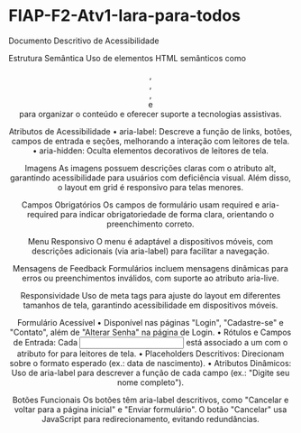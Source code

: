 # FIAP-F2-Atv1-Iara-para-todos

Documento Descritivo de Acessibilidade

Estrutura Semântica
Uso de elementos HTML semânticos como <header>, <main>, <footer>, <nav> e <section> para
organizar o conteúdo e oferecer suporte a tecnologias assistivas.

Atributos de Acessibilidade
• aria-label: Descreve a função de links, botões, campos de entrada e seções,
melhorando a interação com leitores de tela.
• aria-hidden: Oculta elementos decorativos de leitores de tela.

Imagens
As imagens possuem descrições claras com o atributo alt, garantindo acessibilidade para
usuários com deficiência visual. Além disso, o layout em grid é responsivo para telas menores.

Campos Obrigatórios
Os campos de formulário usam required e aria-required para indicar obrigatoriedade de forma
clara, orientando o preenchimento correto.

Menu Responsivo
O menu é adaptável a dispositivos móveis, com descrições adicionais (via aria-label) para
facilitar a navegação.

Mensagens de Feedback
Formulários incluem mensagens dinâmicas para erros ou preenchimentos inválidos, com
suporte ao atributo aria-live.

Responsividade
Uso de meta tags para ajuste do layout em diferentes tamanhos de tela, garantindo
acessibilidade em dispositivos móveis.

Formulário Acessível
• Disponível nas páginas "Login", "Cadastre-se" e "Contato", além de "Alterar Senha" na
página de Login.
• Rótulos e Campos de Entrada: Cada <input> está associado a um <label> com o
atributo for para leitores de tela.
• Placeholders Descritivos: Direcionam sobre o formato esperado (ex.: data de
nascimento).
• Atributos Dinâmicos: Uso de aria-label para descrever a função de cada campo (ex.:
"Digite seu nome completo").

Botões Funcionais
Os botões têm aria-label descritivos, como "Cancelar e voltar para a página inicial" e "Enviar
formulário". O botão "Cancelar" usa JavaScript para redirecionamento, evitando redundâncias.